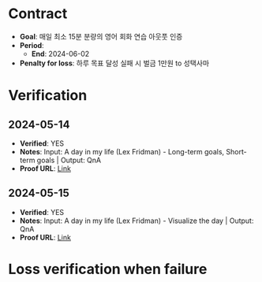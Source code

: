 # Contract

- **Goal**: 매일 최소 15분 분량의 영어 회화 연습 아웃풋 인증
- **Period**:
  - **End**: 2024-06-02
- **Penalty for loss**: 하루 목표 달성 실패 시 벌금 1만원 to 성택사마


# Verification

## 2024-05-14
- **Verified**: YES
- **Notes**: Input: A day in my life (Lex Fridman) - Long-term goals, Short-term goals | Output: QnA
- **Proof URL**: [Link](https://github.com/refigo/progress-verification/blob/main/2024/05/ECV/202405141631-ECV.md)

## 2024-05-15
- **Verified**: YES
- **Notes**: Input: A day in my life (Lex Fridman) - Visualize the day | Output: QnA
- **Proof URL**: [Link](https://github.com/refigo/progress-verification/blob/main/2024/05/ECV/202405152342-ESA.md)


# Loss verification when failure

